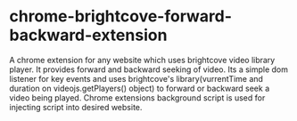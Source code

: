 # chrome-brightcove-forward-backward-extension
A chrome extension for any website which uses brightcove video library player. It provides forward and backward seeking of video. Its a simple dom listener for key events and uses brightcove's library(vurrentTime and duration on videojs.getPlayers() object) to forward or backward seek a video being played. Chrome extensions background script is used for injecting script into desired website.
